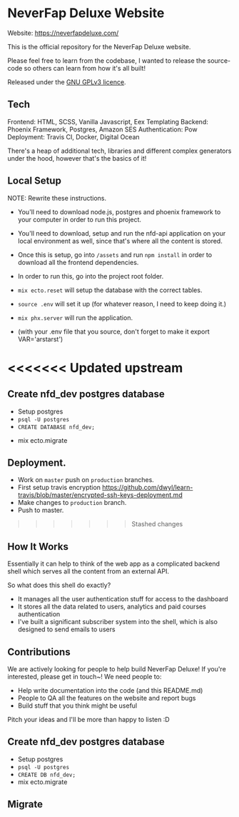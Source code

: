 # NeverFap Deluxe Website

Website: https://neverfapdeluxe.com/

This is the official repository for the NeverFap Deluxe website.

Please feel free to learn from the codebase, I wanted to release the source-code so others can learn from how it's all built!

Released under the [GNU GPLv3 licence](https://github.com/neverfap-deluxe/nfd-app/blob/master/LICENSE).


## Tech

Frontend: HTML, SCSS, Vanilla Javascript, Eex Templating
Backend: Phoenix Framework, Postgres, Amazon SES
Authentication: Pow
Deployment: Travis CI, Docker, Digital Ocean

There's a heap of additional tech, libraries and different complex generators under the hood, however that's the basics of it!


## Local Setup

NOTE: Rewrite these instructions.

- You'll need to download node.js, postgres and phoenix framework to your computer in order to run this project.
- You'll need to download, setup and run the nfd-api application on your local environment as well, since that's where all the content is stored.
- Once this is setup, go into `/assets` and run `npm install` in order to download all the frontend dependencies.

- In order to run this, go into the project root folder.
- `mix ecto.reset` will setup the database with the correct tables.
- `source .env` will set it up (for whatever reason, I need to keep doing it.)
- `mix phx.server` will run the application.
- (with your .env file that you source, don't forget to make it export VAR='arstarst')

<<<<<<< Updated upstream
=======
## Create nfd_dev postgres database

- Setup postgres
- `psql -U postgres`
- `CREATE DATABASE nfd_dev;`
<!-- - `CREATE USER nfd WITH ENCRYPTED PASSWORD 'nfd_password';`
- `GRANT ALL PRIVILEGES ON DATABASE nfd_dev TO nfd;` -->
- mix ecto.migrate

## Deployment.

- Work on `master` push on `production` branches.
- First setup travis encryption https://github.com/dwyl/learn-travis/blob/master/encrypted-ssh-keys-deployment.md
- Make changes to `production` branch.
- Push to master.
>>>>>>> Stashed changes

## How It Works

Essentially it can help to think of the web app as a complicated backend shell which serves all the content from an external API.

So what does this shell do exactly?

- It manages all the user authentication stuff for access to the dashboard
- It stores all the data related to users, analytics and paid courses authentication
- I've built a significant subscriber system into the shell, which is also designed to send emails to users


## Contributions

We are actively looking for people to help build NeverFap Deluxe! If you're interested, please get in touch~! We need people to:

- Help write documentation into the code (and this README.md)
- People to QA all the features on the website and report bugs
- Build stuff that you think might be useful

Pitch your ideas and I'll be more than happy to listen :D


## Create nfd_dev postgres database

- Setup postgres
- `psql -U postgres`
- `CREATE DB nfd_dev;`
- mix ecto.migrate

## Migrate

